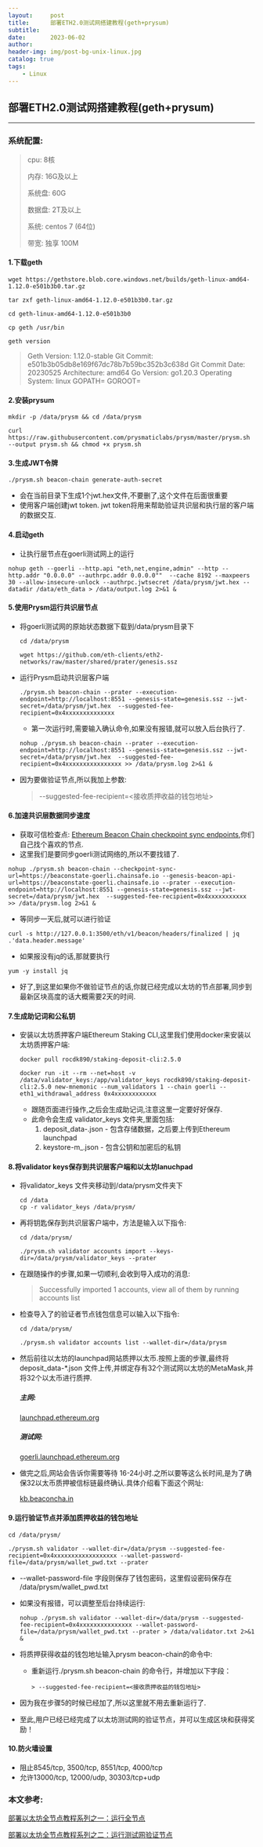 ```yaml
---
layout:     post
title:      部署ETH2.0测试网搭建教程(geth+prysum)
subtitle:   
date:       2023-06-02
author:     
header-img: img/post-bg-unix-linux.jpg
catalog: true
tags:
    - Linux
---
```

## 部署ETH2.0测试网搭建教程(geth+prysum)

---

### 系统配置:

> cpu: 8核
>
> 内存: 16G及以上
>
> 系统盘: 60G
>
> 数据盘: 2T及以上
>
> 系统: centos 7 (64位)
>
> 带宽: 独享 100M

#### 1.下载geth

```
wget https://gethstore.blob.core.windows.net/builds/geth-linux-amd64-1.12.0-e501b3b0.tar.gz

tar zxf geth-linux-amd64-1.12.0-e501b3b0.tar.gz

cd geth-linux-amd64-1.12.0-e501b3b0

cp geth /usr/bin

geth version
```

> Geth
> Version: 1.12.0-stable
> Git Commit: e501b3b05db8e169f67dc78b7b59bc352b3c638d
> Git Commit Date: 20230525
> Architecture: amd64
> Go Version: go1.20.3
> Operating System: linux
> GOPATH=
> GOROOT=

#### 2.安装prysum

```
mkdir -p /data/prysm && cd /data/prysm

curl https://raw.githubusercontent.com/prysmaticlabs/prysm/master/prysm.sh --output prysm.sh && chmod +x prysm.sh
```

#### 3.生成JWT令牌

```
./prysm.sh beacon-chain generate-auth-secret
```

- 会在当前目录下生成1个jwt.hex文件,不要删了,这个文件在后面很重要
- 使用客户端创建jwt token. jwt token将用来帮助验证共识层和执行层的客户端的数据交互.

#### 4.启动geth

- 让执行层节点在goerli测试网上的运行

```
nohup geth --goerli --http.api "eth,net,engine,admin" --http --http.addr "0.0.0.0" --authrpc.addr 0.0.0.0""  --cache 8192 --maxpeers 30 --allow-insecure-unlock --authrpc.jwtsecret /data/prysm/jwt.hex --datadir /data/eth_data > /data/output.log 2>&1 &
```

#### 5.使用Prysm运行共识层节点

- 将goerli测试网的原始状态数据下载到/data/prysm目录下

  ```
  cd /data/prysm
  
  wget https://github.com/eth-clients/eth2-networks/raw/master/shared/prater/genesis.ssz
  ```

- 运行Prysm启动共识层客户端

  ```
  ./prysm.sh beacon-chain --prater --execution-endpoint=http://localhost:8551 --genesis-state=genesis.ssz --jwt-secret=/data/prysm/jwt.hex  --suggested-fee-recipient=0x4xxxxxxxxxxxxxx
  ```

  - 第一次运行时,需要输入确认命令,如果没有报错,就可以放入后台执行了.

  ```
  nohup ./prysm.sh beacon-chain --prater --execution-endpoint=http://localhost:8551 --genesis-state=genesis.ssz --jwt-secret=/data/prysm/jwt.hex  --suggested-fee-recipient=0x4xxxxxxxxxxxxxxxx >> /data/prysm.log 2>&1 &
  ```

- 因为要做验证节点,所以我加上参数:

  > --suggested-fee-recipient=<接收质押收益的钱包地址>

#### 6.加速共识层数据同步速度

- 获取可信检查点: [Ethereum Beacon Chain checkpoint sync endpoints](https://eth-clients.github.io/checkpoint-sync-endpoints/),你们自己找个喜欢的节点.
- 这里我们是要同步goerli测试网络的,所以不要找错了.

```
nohup ./prysm.sh beacon-chain --checkpoint-sync-url=https://beaconstate-goerli.chainsafe.io --genesis-beacon-api-url=https://beaconstate-goerli.chainsafe.io --prater --execution-endpoint=http://localhost:8551 --genesis-state=genesis.ssz --jwt-secret=/data/prysm/jwt.hex  --suggested-fee-recipient=0x4xxxxxxxxxxx >> /data/prysm.log 2>&1 &
```

- 等同步一天后,就可以进行验证

```
curl -s http://127.0.0.1:3500/eth/v1/beacon/headers/finalized | jq .'data.header.message'
```

- 如果报没有jq的话,那就要执行

```
yum -y install jq
```

- 好了,到这里如果你不做验证节点的话,你就已经完成以太坊的节点部署,同步到最新区块高度的话大概需要2天的时间.

#### 7.生成助记词和公私钥

- 安装以太坊质押客户端Ethereum Staking CLI,这里我们使用docker来安装以太坊质押客户端:

  ```
  docker pull rocdk890/staking-deposit-cli:2.5.0
  
  docker run -it --rm --net=host -v /data/validator_keys:/app/validator_keys rocdk890/staking-deposit-cli:2.5.0 new-mnemonic --num_validators 1 --chain goerli --eth1_withdrawal_address 0x4xxxxxxxxxxxx
  ```

  - 跟随页面进行操作,之后会生成助记词,注意这里一定要好好保存.
  - 此命令会生成 validator_keys 文件夹,里面包括:
    1. deposit_data-.json - 包含存储数据，之后要上传到Ethereum launchpad
    2. keystore-m_.json - 包含公钥和加密后的私钥

#### 8.将validator keys保存到共识层客户端和以太坊lanuchpad

- 将validator_keys 文件夹移动到/data/prysm文件夹下

  ```
  cd /data
  cp -r validator_keys /data/prysm/
  ```

- 再将钥匙保存到共识层客户端中，方法是输入以下指令:

  ```
  cd /data/prysm/
  
  ./prysm.sh validator accounts import --keys-dir=/data/prysm/validator_keys --prater
  ```

- 在跟随操作的步骤,如果一切顺利,会收到导入成功的消息:

  > Successfully imported 1 accounts, view all of them by running accounts list

- 检查导入了的验证者节点钱包信息可以输入以下指令:

  ```
  cd /data/prysm/
  
  ./prysm.sh validator accounts list --wallet-dir=/data/prysm
  ```

- 然后前往以太坊的launchpad网站质押以太币.按照上面的步骤,最终将deposit_data-*.json 文件上传,并绑定存有32个测试网以太坊的MetaMask,并将32个以太币进行质押.

  ##### 主网:

  [launchpad.ethereum.org](https://launchpad.ethereum.org/en/upload-deposit-data)

  ##### 测试网:
  
  [goerli.launchpad.ethereum.org](https://goerli.launchpad.ethereum.org/en/upload-deposit-data)

- 做完之后,网站会告诉你需要等待 16-24小时.之所以要等这么长时间,是为了确保32以太币质押被信标链最终确认.具体介绍看下面这个网址:

  [kb.beaconcha.in](https://kb.beaconcha.in/ethereum-2.0-depositing)

#### 9.运行验证节点并添加质押收益的钱包地址

```
cd /data/prysm/

./prysm.sh validator --wallet-dir=/data/prysm --suggested-fee-recipient=0x4xxxxxxxxxxxxxxxxxx --wallet-password-file=/data/prysm/wallet_pwd.txt --prater
```

- --wallet-password-file 字段则保存了钱包密码，这里假设密码保存在 /data/prysm/wallet_pwd.txt

- 如果没有报错，可以调整至后台持续运行:

  ```
  nohup ./prysm.sh validator --wallet-dir=/data/prysm --suggested-fee-recipient=0x4xxxxxxxxxxxxxxx --wallet-password-file=/data/prysm/wallet_pwd.txt --prater > /data/validator.txt 2>&1  &
  ```

- 将质押获得收益的钱包地址输入prysm beacon-chain的命令中:

  - 重新运行./prysm.sh beacon-chain 的命令行，并增加以下字段：

   		> --suggested-fee-recipient=<接收质押收益的钱包地址>

- 因为我在步骤5的时候已经加了,所以这里就不用去重新运行了.

- 至此,用户已经已经完成了以太坊测试网的验证节点，并可以生成区块和获得奖励！

#### 10.防火墙设置

- 阻止8545/tcp, 3500/tcp, 8551/tcp, 4000/tcp
- 允许13000/tcp, 12000/udp, 30303/tcp+udp

### 本文参考:

[部署以太坊全节点教程系列之一：运行全节点](https://mirror.xyz/0x89912c3449006F0Db8a1E051f3b9fc87ea435330/zVqFPJ1uwk-u3QLvfmw1nGX476cAo_2oy0HJnDVTR7M)

[部署以太坊全节点教程系列之二：运行测试网验证节点](https://mirror.xyz/0x89912c3449006F0Db8a1E051f3b9fc87ea435330/X2gCrz4iSb7PHFlNqVj3ZTdlj3q4hR7JKdb4FqUu6xE)